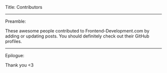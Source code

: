 Title: Contributors

-----

Preamble:

These awesome people contributed to Frontend-Development.com by adding or updating posts. You should definitely check out their GitHub profiles.

-----

Epilogue:

Thank you <3